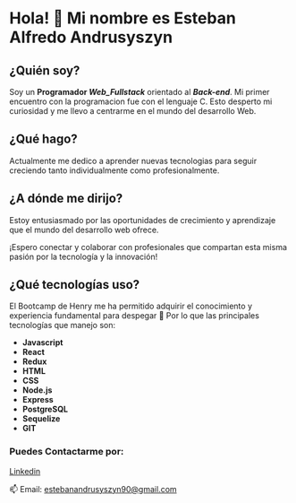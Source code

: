 # Hola! 👋 Mi nombre es Esteban Alfredo Andrusyszyn
 

## ¿Quién soy? 
Soy un **Programador _Web_Fullstack_** orientado al ***Back-end***.
Mi primer encuentro con la programacion fue con el lenguaje C. Esto desperto mi curiosidad y me llevo a centrarme en el mundo del desarrollo Web.

## ¿Qué hago?
Actualmente me dedico a aprender nuevas tecnologias para seguir creciendo tanto individualmente como profesionalmente.

## ¿A dónde me dirijo?
Estoy entusiasmado por las oportunidades de crecimiento y aprendizaje que el mundo del desarrollo web ofrece.

¡Espero conectar y colaborar con profesionales que compartan esta misma pasión por la tecnología y la innovación!

## ¿Qué tecnologías uso?
El Bootcamp de Henry me ha permitido adquirir el conocimiento y experiencia fundamental
para despegar 🚀 
Por lo que las principales tecnologías que manejo son: 

- **Javascript** 
- **React**
- **Redux**
- **HTML**
- **CSS**
- **Node.js**
- **Express**
- **PostgreSQL**
- **Sequelize**
- **GIT**


### Puedes Contactarme por: 

[Linkedin](https://www.linkedin.com/in/esteban-alfredo-andrusyszyn-029b19234/)

📫 Email: estebanandrusyszyn90@gmail.com
